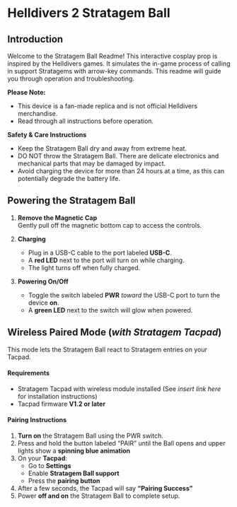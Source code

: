 # Helldivers 2 Stratagem Ball

## Introduction

Welcome to the Stratagem Ball Readme! This interactive cosplay prop is inspired by the Helldivers games. It simulates the in-game process of calling in support Stratagems with arrow-key commands. This readme will guide you through operation and troubleshooting.

**Please Note:**

-   This device is a fan-made replica and is not official Helldivers merchandise.
-   Read through all instructions before operation.

**Safety & Care Instructions**

-   Keep the Stratagem Ball dry and away from extreme heat.
-   DO NOT throw the Stratagem Ball. There are delicate electronics and mechanical parts that may be damaged by impact.
-   Avoid charging the device for more than 24 hours at a time, as this can potentially degrade the battery life.

## **Powering the Stratagem Ball**

1.  **Remove the Magnetic Cap**  
    Gently pull off the magnetic bottom cap to access the controls.
    
2.  **Charging**
    
    -   Plug in a USB-C cable to the port labeled **USB-C**.
    -   A **red LED** next to the port will turn on while charging.
    -   The light turns off when fully charged.
        
3.  **Powering On/Off**
    
    -   Toggle the switch labeled **PWR** _toward_ the USB-C port to turn the device **on**.
    -   A **green LED** next to the switch will glow when powered.

## **Wireless Paired Mode** (_with Stratagem Tacpad_)

This mode lets the Stratagem Ball react to Stratagem entries on your Tacpad.

#### Requirements

-   Stratagem Tacpad with wireless module installed (See _insert link here_ for installation instructions)
-   Tacpad firmware **V1.2 or later**

#### Pairing Instructions

1.  **Turn on** the Stratagem Ball using the PWR switch.
2.  Press and hold the button labeled “PAIR” until the Ball opens and upper lights show a **spinning blue animation**
3.  On your **Tacpad**:
    -   Go to **Settings**
    -   Enable **Stratagem Ball support**
    -   Press the **pairing button**
4.  After a few seconds, the Tacpad will say **“Pairing Success”**
5.  Power **off and on** the Stratagem Ball to complete setup.
<!--stackedit_data:
eyJoaXN0b3J5IjpbMTQ0NzQxMjM3MV19
-->